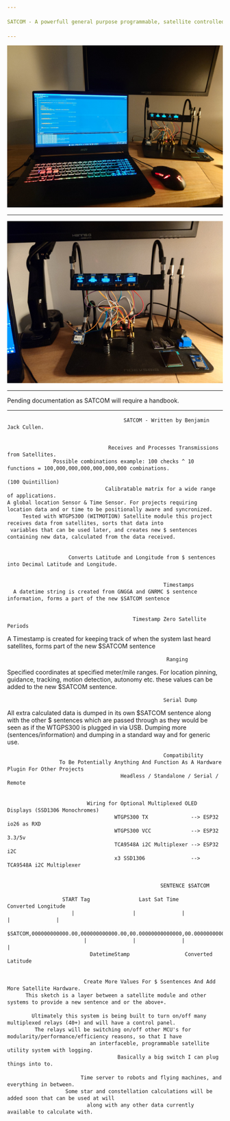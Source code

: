 ```yaml
---

SATCOM - A powerfull general purpose programmable, satellite controlled matrix switch.

---
```


![plot](./resources/img_001.JPG)

---

![plot](./resources/img_000.JPG)

---

Pending documentation as SATCOM will require a handbook.

---

                                          SATCOM - Written by Benjamin Jack Cullen.

                                                                                                                       
                                     Receives and Processes Transmissions from Satellites.
                   Possible combinations example: 100 checks ^ 10 functions = 100,000,000,000,000,000,000 combinations.
                                                                              (100 Quintillion)
                                    Calibratable matrix for a wide range of applications.
    A global location Sensor & Time Sensor. For projects requiring location data and or time to be positionally aware and syncronized.
         Tested with WTGPS300 (WITMOTION) Satellite module this project receives data from satellites, sorts that data into
     variables that can be used later, and creates new $ sentences containing new data, calculated from the data received.


                        Converts Latitude and Longitude from $ sentences into Decimal Latitude and Longitude.

 
                                                       Timestamps
      A datetime string is created from GNGGA and GNRMC $ sentence information, forms a part of the new $SATCOM sentence
                                                     

                                             Timestamp Zero Satellite Periods
  A Timestamp is created for keeping track of when the system last heard satellites, forms part of the new $SATCOM sentence
                        

                                                        Ranging
Specified coordinates at specified meter/mile ranges. For location pinning, guidance, tracking, motion detection, autonomy  etc.
                                  these values can be added to the new $SATCOM sentence.

                                                
                                                       Serial Dump
   All extra calculated data is dumped in its own $SATCOM sentence along with the other $ sentences which are passed through
        as they would be seen as if the WTGPS300 is plugged in via USB. Dumping more (sentences/information) and dumping in
                                        a standard way and for generic use.

                                        
                                                       Compatibility
                     To Be Potentially Anything And Function As A Hardware Plugin For Other Projects
                                         Headless / Standalone / Serial / Remote


                              Wiring for Optional Multiplexed OLED Displays (SSD1306 Monochromes)
                                       WTGPS300 TX              --> ESP32 io26 as RXD
                                       WTGPS300 VCC             --> ESP32 3.3/5v
                                       TCA9548A i2C Multiplexer --> ESP32 i2C
                                       x3 SSD1306               --> TCA9548A i2C Multiplexer


                                                      SENTENCE $SATCOM
                                                                                    
                      START Tag                Last Sat Time                    Converted Longitude        
                         |                   |               |                   |               |                  
                      $SATCOM,000000000000.00,000000000000.00,00.00000000000000,00.00000000000000,*Z
                             |               |               |                 |                              
                               DatetimeStamp                  Converted Latitude                                 


                             Create More Values For $ Ssentences And Add More Satellite Hardware.
          This sketch is a layer between a satellite module and other systems to provide a new sentence and or the above+.

            Ultimately this system is being built to turn on/off many multiplexed relays (40+) and will have a control panel.
             The relays will be switching on/off other MCU's for modularity/performance/efficiency reasons, so that I have
                               an interfaceble, programmable satellite utility system with logging.
                                        Basically a big switch I can plug things into to.

                            Time server to robots and flying machines, and everything in between.
                       Some star and constellation calculations will be added soon that can be used at will
                              along with any other data currently available to calculate with.
